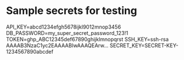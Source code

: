 # Sample secrets for testing
API_KEY=abcd1234efgh5678ijkl9012mnop3456
DB_PASSWORD=my_super_secret_password_123!1
TOKEN=ghp_ABC12345def67890ghijklmnopqrst
SSH_KEY=ssh-rsa AAAAB3NzaC1yc2EAAAABIwAAAQEArw...
SECRET_KEY=SECRET-KEY-1234567890abcdef
